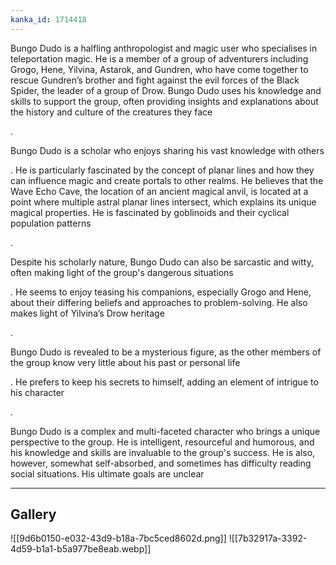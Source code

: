 ```yaml
---
kanka_id: 1714418
---
```


Bungo Dudo is a halfling anthropologist and magic user who specialises in teleportation magic. He is a member of a group of adventurers including Grogo, Hene, Yilvina, Astarok, and Gundren, who have come together to rescue Gundren’s brother and fight against the evil forces of the Black Spider, the leader of a group of Drow. Bungo Dudo uses his knowledge and skills to support the group, often providing insights and explanations about the history and culture of the creatures they face

.

Bungo Dudo is a scholar who enjoys sharing his vast knowledge with others

. He is particularly fascinated by the concept of planar lines and how they can influence magic and create portals to other realms. He believes that the Wave Echo Cave, the location of an ancient magical anvil, is located at a point where multiple astral planar lines intersect, which explains its unique magical properties. He is fascinated by goblinoids and their cyclical population patterns

.

Despite his scholarly nature, Bungo Dudo can also be sarcastic and witty, often making light of the group's dangerous situations

. He seems to enjoy teasing his companions, especially Grogo and Hene, about their differing beliefs and approaches to problem-solving. He also makes light of Yilvina’s Drow heritage

.

Bungo Dudo is revealed to be a mysterious figure, as the other members of the group know very little about his past or personal life

. He prefers to keep his secrets to himself, adding an element of intrigue to his character

.

Bungo Dudo is a complex and multi-faceted character who brings a unique perspective to the group. He is intelligent, resourceful and humorous, and his knowledge and skills are invaluable to the group's success. He is also, however, somewhat self-absorbed, and sometimes has difficulty reading social situations. His ultimate goals are unclear

***
## Gallery
![[9d6b0150-e032-43d9-b18a-7bc5ced8602d.png]]
![[7b32917a-3392-4d59-b1a1-b5a977be8eab.webp]]